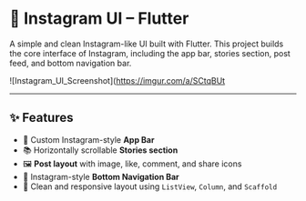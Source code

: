 # 📸 Instagram UI  – Flutter

A simple and clean Instagram-like UI built with Flutter. This project builds the core interface of Instagram, including the app bar, stories section, post feed, and bottom navigation bar.

![Instagram_UI_Screenshot](https://imgur.com/a/SCtqBUt

---

## ✨ Features

- 🧭 Custom Instagram-style **App Bar**
- 📚 Horizontally scrollable **Stories section**
- 🖼️ **Post layout** with image, like, comment, and share icons
- 📱 Instagram-style **Bottom Navigation Bar**
- 🧩 Clean and responsive layout using `ListView`, `Column`, and `Scaffold`
